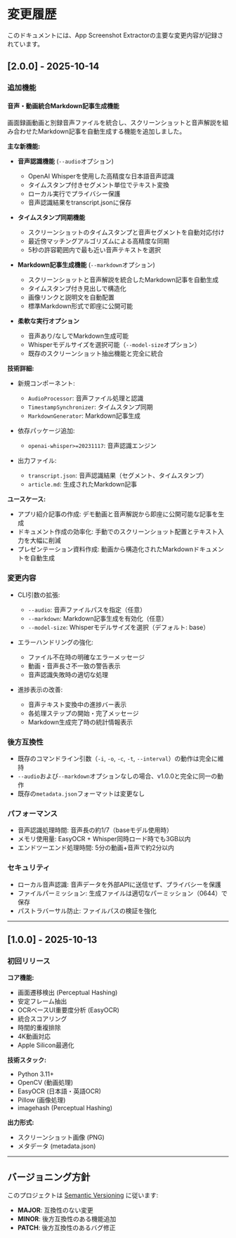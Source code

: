 # 変更履歴

このドキュメントには、App Screenshot Extractorの主要な変更内容が記録されています。

## [2.0.0] - 2025-10-14

### 追加機能

#### 音声・動画統合Markdown記事生成機能

画面録画動画と別録音声ファイルを統合し、スクリーンショットと音声解説を組み合わせたMarkdown記事を自動生成する機能を追加しました。

**主な新機能:**

- **音声認識機能** (`--audio`オプション)
  - OpenAI Whisperを使用した高精度な日本語音声認識
  - タイムスタンプ付きセグメント単位でテキスト変換
  - ローカル実行でプライバシー保護
  - 音声認識結果をtranscript.jsonに保存

- **タイムスタンプ同期機能**
  - スクリーンショットのタイムスタンプと音声セグメントを自動対応付け
  - 最近傍マッチングアルゴリズムによる高精度な同期
  - 5秒の許容範囲内で最も近い音声テキストを選択

- **Markdown記事生成機能** (`--markdown`オプション)
  - スクリーンショットと音声解説を統合したMarkdown記事を自動生成
  - タイムスタンプ付き見出しで構造化
  - 画像リンクと説明文を自動配置
  - 標準Markdown形式で即座に公開可能

- **柔軟な実行オプション**
  - 音声あり/なしでMarkdown生成可能
  - Whisperモデルサイズを選択可能（`--model-size`オプション）
  - 既存のスクリーンショット抽出機能と完全に統合

**技術詳細:**

- 新規コンポーネント:
  - `AudioProcessor`: 音声ファイル処理と認識
  - `TimestampSynchronizer`: タイムスタンプ同期
  - `MarkdownGenerator`: Markdown記事生成

- 依存パッケージ追加:
  - `openai-whisper>=20231117`: 音声認識エンジン

- 出力ファイル:
  - `transcript.json`: 音声認識結果（セグメント、タイムスタンプ）
  - `article.md`: 生成されたMarkdown記事

**ユースケース:**

- アプリ紹介記事の作成: デモ動画と音声解説から即座に公開可能な記事を生成
- ドキュメント作成の効率化: 手動でのスクリーンショット配置とテキスト入力を大幅に削減
- プレゼンテーション資料作成: 動画から構造化されたMarkdownドキュメントを自動生成

### 変更内容

- CLI引数の拡張:
  - `--audio`: 音声ファイルパスを指定（任意）
  - `--markdown`: Markdown記事生成を有効化（任意）
  - `--model-size`: Whisperモデルサイズを選択（デフォルト: base）

- エラーハンドリングの強化:
  - ファイル不在時の明確なエラーメッセージ
  - 動画・音声長さ不一致の警告表示
  - 音声認識失敗時の適切な処理

- 進捗表示の改善:
  - 音声テキスト変換中の進捗バー表示
  - 各処理ステップの開始・完了メッセージ
  - Markdown生成完了時の統計情報表示

### 後方互換性

- 既存のコマンドライン引数（`-i`, `-o`, `-c`, `-t`, `--interval`）の動作は完全に維持
- `--audio`および`--markdown`オプションなしの場合、v1.0.0と完全に同一の動作
- 既存の`metadata.json`フォーマットは変更なし

### パフォーマンス

- 音声認識処理時間: 音声長の約1/7（baseモデル使用時）
- メモリ使用量: EasyOCR + Whisper同時ロード時でも3GB以内
- エンドツーエンド処理時間: 5分の動画+音声で約2分以内

### セキュリティ

- ローカル音声認識: 音声データを外部APIに送信せず、プライバシーを保護
- ファイルパーミッション: 生成ファイルは適切なパーミッション（0644）で保存
- パストラバーサル防止: ファイルパスの検証を強化

---

## [1.0.0] - 2025-10-13

### 初回リリース

**コア機能:**

- 画面遷移検出 (Perceptual Hashing)
- 安定フレーム抽出
- OCRベースUI重要度分析 (EasyOCR)
- 統合スコアリング
- 時間的重複排除
- 4K動画対応
- Apple Silicon最適化

**技術スタック:**

- Python 3.11+
- OpenCV (動画処理)
- EasyOCR (日本語・英語OCR)
- Pillow (画像処理)
- imagehash (Perceptual Hashing)

**出力形式:**

- スクリーンショット画像 (PNG)
- メタデータ (metadata.json)

---

## バージョニング方針

このプロジェクトは [Semantic Versioning](https://semver.org/) に従います:

- **MAJOR**: 互換性のない変更
- **MINOR**: 後方互換性のある機能追加
- **PATCH**: 後方互換性のあるバグ修正
